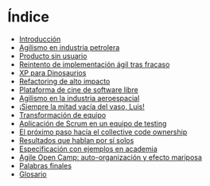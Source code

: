 Índice
===

* [Introducción](00-introduccion.md)
* [Agilismo en industria petrolera](01-caso_petrolera.md)
* [Producto sin usuario](02-producto_sin_usuarios.md)
* [Reintento de implementación ágil tras fracaso](03-reintento.md)
* [XP para Dinosaurios](04-xp_dinos.md)
* [Refactoring de alto impacto](05-refactoring_groso.md)
* [Plataforma de cine de software libre](06-plataforma_cine.md)
* [Agilismo en la industria aeroespacial](07-caso_aeroespacial.md)
* [¡Siempre la mitad vacía del vaso, Luis!](08-mitad_vacia.md)
* [Transformación de equipo](09-transformacion_de_equipo.md)
* [Aplicación de Scrum en un equipo de testing](10-testing-con-scrum.md)
* [El próximo paso hacía el collective code ownership](11-collective_ownership.md)
* [Resultados que hablan por sí solos](13-resultados_que_hablan.md)
* [Especificación con ejemplos en academia](14-especificacion_con_ejemplos.md)
* [Agile Open Camp: auto-organización y efecto mariposa](15-el_aoc.md)
* [Palabras finales](16-palabras_finales.md)
* [Glosario](glosario.md)
